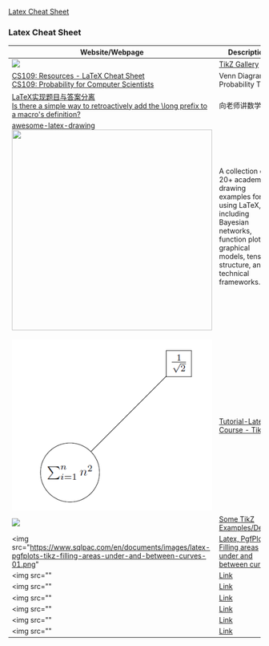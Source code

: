 

[Latex Cheat Sheet](#Latex-Cheat-Sheet)



### Latex Cheat Sheet

|Website/Webpage | Description | 
|---------------| --------------------
|<img src="https://www.integral-domain.org/lwilliams/Resources/TikzImg/Plot2.png">|[TikZ Gallery](https://www.integral-domain.org/lwilliams/Resources/tikzsnippets.php)
| [CS109: Resources - LaTeX Cheat Sheet](https://web.stanford.edu/class/archive/cs/cs109/cs109.1214/handouts/latex/latex_cheat.pdf)<br> [CS109: Probability for Computer Scientists](https://web.stanford.edu/class/archive/cs/cs109/cs109.1214/)| Venn Diagrams, Probability Trees|
|[LaTeX实现题目与答案分离](https://zhuanlan.zhihu.com/p/130917584)<br>[Is there a simple way to retroactively add the \long prefix to a macro's definition?](https://tex.stackexchange.com/questions/24240/is-there-a-simple-way-to-retroactively-add-the-long-prefix-to-a-macros-definit)|向老师讲数学|
|[awesome-latex-drawing](https://github.com/xinychen/awesome-latex-drawing)<br><img  src="https://github.com/xinychen/awesome-latex-drawing/blob/master/BayesNet/BATF.png" width="400" height="400">|A collection of 20+ academic drawing examples for using LaTeX, including Bayesian networks, function plotting, graphical models, tensor structure, and technical frameworks.
|||
|||
|<img src="https://raw.githubusercontent.com/UvA-FNWI/LaTeX/gh-pages/_posts/images/Nodes4.png" width="400">|[Tutorial-Latex Course - Tikz](https://uva-fnwi.github.io/LaTeX/extra1/Tikz/)
|<img src="https://nilesjohnson.net/tikz-demo/tikz-demo-image-02.png">|[Some TikZ Examples/Demos](https://nilesjohnson.net/tikz-demo.html)
|<img src="https://www.sqlpac.com/en/documents/images/latex-pgfplots-tikz-filling-areas-under-and-between-curves-01.png"|[Latex, PgfPlots - Filling areas under and between curves](https://www.sqlpac.com/en/documents/latex-pgfplots-tikz-filling-areas-under-and-between-curves.html)
|<img src=""|[Link]()
|<img src=""|[Link]()
|<img src=""|[Link]()
|<img src=""|[Link]()
|<img src=""|[Link]()
|<img src=""|[Link]()

